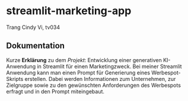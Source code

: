 # streamlit-marketing-app

Trang Cindy Vi, tv034

## Dokumentation

Kurze **Erklärung** zu dem *Projekt*:
Entwicklung einer generativen KI-Anwendung in Streamlit für einen Marketingzweck.
Bei meiner Streamlit Anwendung kann man einen Prompt für Generierung eines Werbespot-Skripts erstellen. Dabei werden Informationen zum Unternehmen, zur Zielgruppe sowie zu den gewünschten Anforderungen des Werbespots erfragt und in den Prompt miteingebaut.
